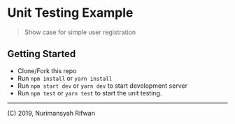 # Unit Testing Example

> Show case for simple user registration

## Getting Started

- Clone/Fork this repo
- Run `npm install` or `yarn install`
- Run `npm start dev` or `yarn dev` to start development server
- Run `npm test` or `yarn test` to start the unit testing.

- - -
(C) 2019, Nurimansyah Rifwan